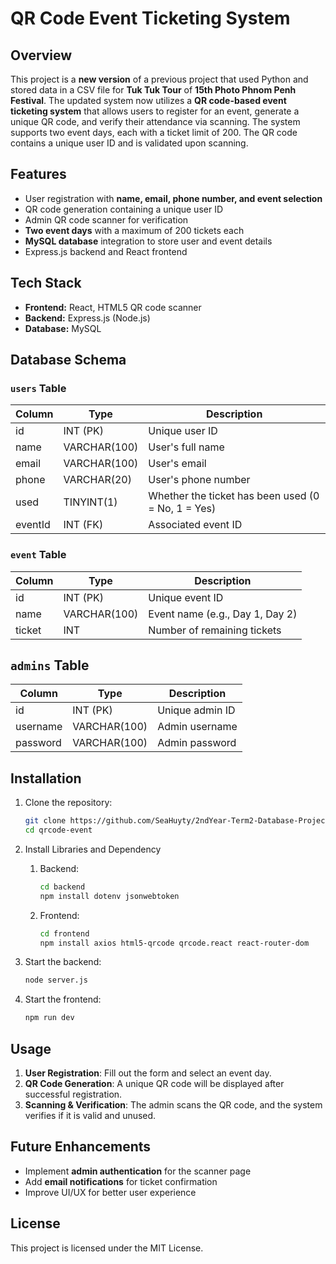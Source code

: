 # QR Code Event Ticketing System

## Overview

This project is a **new version** of a previous project that used Python and stored data in a CSV file for **Tuk Tuk Tour** of **15th Photo Phnom Penh Festival**. The updated system now utilizes a **QR code-based event ticketing system** that allows users to register for an event, generate a unique QR code, and verify their attendance via scanning. The system supports two event days, each with a ticket limit of 200. The QR code contains a unique user ID and is validated upon scanning.

## Features

- User registration with **name, email, phone number, and event selection**
- QR code generation containing a unique user ID
- Admin QR code scanner for verification
- **Two event days** with a maximum of 200 tickets each
- **MySQL database** integration to store user and event details
- Express.js backend and React frontend

## Tech Stack

- **Frontend:** React, HTML5 QR code scanner
- **Backend:** Express.js (Node.js)
- **Database:** MySQL

## Database Schema

### `users` Table

| Column  | Type         | Description                                        |
| ------- | ------------ | -------------------------------------------------- |
| id      | INT (PK)     | Unique user ID                                     |
| name    | VARCHAR(100) | User's full name                                   |
| email   | VARCHAR(100) | User's email                                       |
| phone   | VARCHAR(20)  | User's phone number                                |
| used    | TINYINT(1)   | Whether the ticket has been used (0 = No, 1 = Yes) |
| eventId | INT (FK)     | Associated event ID                                |

### `event` Table

| Column | Type         | Description                     |
| ------ | ------------ | ------------------------------- |
| id     | INT (PK)     | Unique event ID                 |
| name   | VARCHAR(100) | Event name (e.g., Day 1, Day 2) |
| ticket | INT          | Number of remaining tickets     |

## `admins` Table

| Column     | Type         | Description                     |
| ---------- | ------------ | --------------------------------|
| id         | INT (PK)     | Unique admin ID                 |
| username   | VARCHAR(100) | Admin username                  |
| password   | VARCHAR(100) | Admin password                  |

## Installation

1. Clone the repository:

   ```sh
   git clone https://github.com/SeaHuyty/2ndYear-Term2-Database-Project.git
   cd qrcode-event
   ```

2. Install Libraries and Dependency

   1. Backend: 
   
      ```sh
      cd backend
      npm install dotenv jsonwebtoken
      ```

   2. Frontend: 
      
      ```sh
      cd frontend
      npm install axios html5-qrcode qrcode.react react-router-dom
      ```

3. Start the backend:

   ```sh
   node server.js
   ```

4. Start the frontend:

   ```sh
   npm run dev
   ```

## Usage

1. **User Registration**: Fill out the form and select an event day.
2. **QR Code Generation**: A unique QR code will be displayed after successful registration.
3. **Scanning & Verification**: The admin scans the QR code, and the system verifies if it is valid and unused.

## Future Enhancements

- Implement **admin authentication** for the scanner page
- Add **email notifications** for ticket confirmation
- Improve UI/UX for better user experience

## License

This project is licensed under the MIT License.